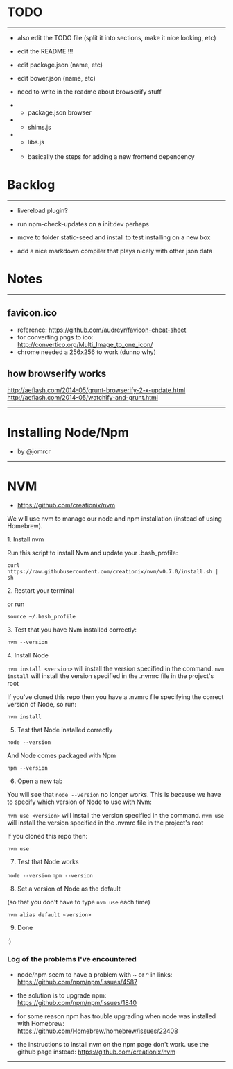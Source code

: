 # TODO
________


- also edit the TODO file (split it into sections, make it nice looking, etc)
- edit the README !!!
- edit package.json (name, etc)
- edit bower.json (name, etc)


- need to write in the readme about browserify stuff
- - package.json browser
- - shims.js
- - libs.js
- - basically the steps for adding a new frontend dependency


# Backlog
___________

- livereload plugin?

- run npm-check-updates on a init:dev perhaps

- move to folder static-seed and install to test installing on a new box


- add a nice markdown compiler that plays nicely with other json data



# Notes
_________

## favicon.ico
- reference: https://github.com/audreyr/favicon-cheat-sheet
- for converting pngs to ico: http://convertico.org/Multi_Image_to_one_icon/
- chrome needed a 256x256 to work (dunno why)



## how browserify works
http://aeflash.com/2014-05/grunt-browserify-2-x-update.html
http://aeflash.com/2014-05/watchify-and-grunt.html




_______________________

# Installing Node/Npm
- by @jomrcr
_______________________

# NVM
- https://github.com/creationix/nvm

We will use nvm to manage our node and npm installation (instead of using Homebrew).

<p>1. Install nvm</p>

Run this script to install Nvm and update your .bash_profile:

`curl https://raw.githubusercontent.com/creationix/nvm/v0.7.0/install.sh | sh`

<p>2. Restart your terminal</p>

or run

`source ~/.bash_profile`

<p>3. Test that you have Nvm installed correctly:</p>

`nvm --version`

<p>4. Install Node</p>

`nvm install <version>` will install the version specified in the command.
`nvm install` will install the version specified in the .nvmrc file in the project's root

If you've cloned this repo then you have a .nvmrc file specifying the correct version of Node, so run:

`nvm install`

5. Test that Node installed correctly

`node --version`

And Node comes packaged with Npm

`npm --version`

6. Open a new tab

You will see that `node --version` no longer works. This is because we have to specify which version of Node to use with Nvm:

`nvm use <version>` will install the version specified in the command.
`nvm use` will install the version specified in the .nvmrc file in the project's root

If you cloned this repo then:

`nvm use`

7. Test that Node works

`node --version`
`npm --version`

8. Set a version of Node as the default

(so that you don't have to type `nvm use` each time)

`nvm alias default <version>`

9. Done

:)



### Log of the problems I've encountered

- node/npm seem to have a problem with ~ or ^ in links: https://github.com/npm/npm/issues/4587

- the solution is to upgrade npm: https://github.com/npm/npm/issues/1840

- for some reason npm has trouble upgrading when node was installed with Homebrew: https://github.com/Homebrew/homebrew/issues/22408

- the instructions to install nvm on the npm page don't work. use the github page instead: https://github.com/creationix/nvm



_____________________________________________________________________











